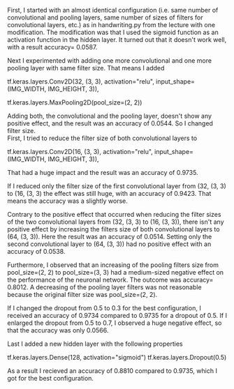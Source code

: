 First, I started with an almost identical configuration (i.e. same number of  
convolutional and pooling layers, same number of sizes of filters for 
convolutional layers, etc.) as in handwriting.py from the lecture with one 
modification. The modification was that I used the sigmoid function as an 
activation function in the hidden layer. It turned out that it doesn't work 
well, with a result accuracy= 0.0587.

Next I experimented with adding one more convolutional and one more pooling layer 
with same filter size. That means I added 

tf.keras.layers.Conv2D(32, (3, 3), activation="relu", 
input_shape=(IMG_WIDTH, IMG_HEIGHT, 3)),

tf.keras.layers.MaxPooling2D(pool_size=(2, 2))

Adding both, the convolutional and the pooling layer, doesn't show any positive 
effect, and the result was an accuracy of 0.0544. So I changed filter size.  
First, I tried to reduce the filter size of both convolutional layers to 

tf.keras.layers.Conv2D(16, (3, 3), activation="relu", 
input_shape=(IMG_WIDTH, IMG_HEIGHT, 3)),

That had a huge impact and the result was an accuracy of 0.9735.

If I reduced only the filter size of the first convolutional layer from (32, (3, 3)  
to (16, (3, 3) the effect was still huge, with an accuracy of 0.9423. That means 
the accuracy
was a slightly worse.

Contrary to the positive effect that occurred when reducing the filter sizes of 
the two convolutional layers from (32, (3, 3) to (16, (3, 3)), there isn't any 
positive effect by increasing the filters size of both convolutional layers to 
(64, (3, 3)). Here the result was an accuracy of 0.0514. Setting only the 
second convolutional layer to (64, (3, 3)) had no positive effect with an 
accuracy of 0.0538. 

Furthermore, I observed that an increasing of the pooling filters size from 
pool_size=(2, 2) to pool_size=(3, 3) had a medium-sized negative effect on the 
performance of the neuronal network. The outcome was accuracy= 0.8012. 
A decreasing of the pooling layer filters was not reasonable because the original 
filter size was pool_size=(2, 2).

If I changed the dropout from 0.5 to 0.3 for the best configuration, I received 
an accuracy of 0.9734 compared to 0.9735 for a dropout of 0.5. If I enlarged the
dropout from 0.5 to 0.7, I observed a huge negative effect, so that the accuracy
was only 0.0566.

Last I added a new hidden layer with the following properties

tf.keras.layers.Dense(128, activation="sigmoid")
tf.keras.layers.Dropout(0.5)

As a result I recieved an accuracy of 0.8810 compared to 0.9735, which I got for 
the best configuration.
